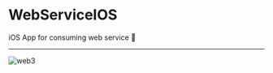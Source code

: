 # WebServiceIOS
 iOS App for consuming web service 📱

***

![web3](https://user-images.githubusercontent.com/2387874/122804641-c5760580-d28d-11eb-83ed-7601df2a7446.gif)
